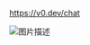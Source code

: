 https://v0.dev/chat

![图片描述](https://doc.shiyanlou.com/courses/uid1190679-20240912-1726107149227/wm)